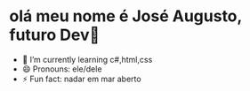 # olá meu nome é José Augusto, futuro Dev👋

- 🌱 I’m currently learning c#,html,css
- 😄 Pronouns: ele/dele
- ⚡ Fun fact: nadar em mar aberto

